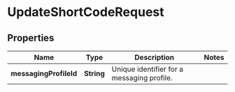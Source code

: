 

# UpdateShortCodeRequest

## Properties

Name | Type | Description | Notes
------------ | ------------- | ------------- | -------------
**messagingProfileId** | **String** | Unique identifier for a messaging profile. | 



